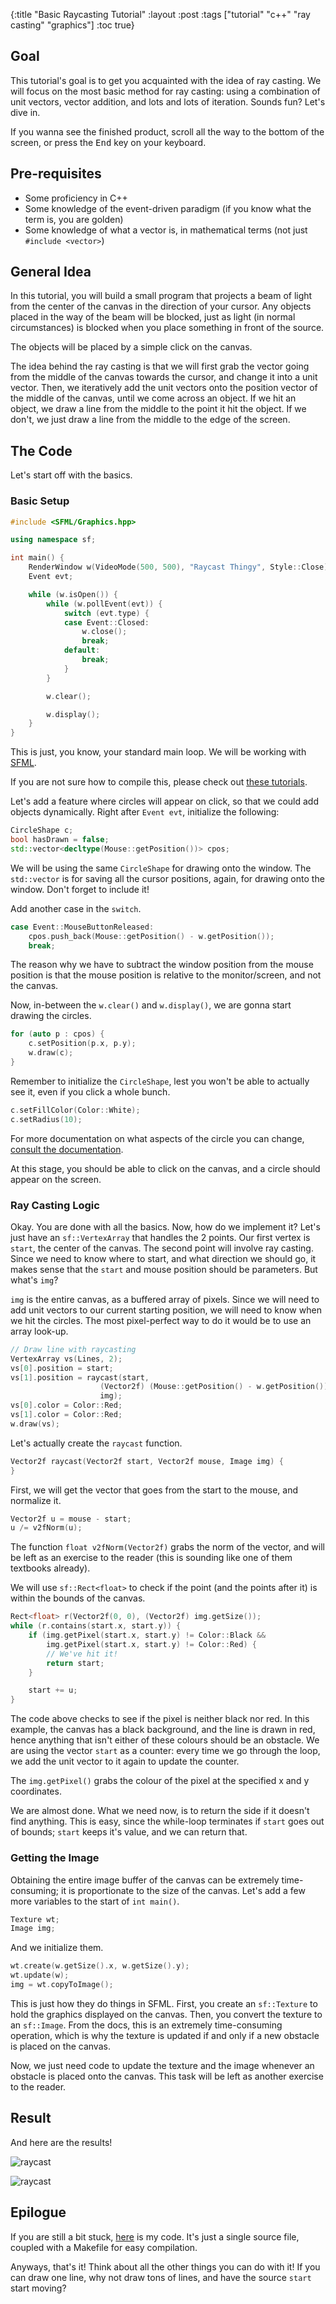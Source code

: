 {:title "Basic Raycasting Tutorial"
 :layout :post
 :tags  ["tutorial" "c++" "ray casting" "graphics"]
 :toc true}

## Goal

This tutorial's goal is to get you acquainted with the idea of ray casting. We
will focus on the most basic method for ray casting: using a combination of unit
vectors, vector addition, and lots and lots of iteration. Sounds fun? Let's dive
in.

If you wanna see the finished product, scroll all the way to the bottom of the
screen, or press the <kbd>End</kbd> key on your keyboard.

## Pre-requisites

- Some proficiency in C++
- Some knowledge of the event-driven paradigm (if you know what the term is, you
  are golden)
- Some knowledge of what a vector is, in mathematical terms
  (not just `#include <vector>`)

## General Idea

In this tutorial, you will build a small program that projects a beam of light
from the center of the canvas in the direction of your cursor. Any objects
placed in the way of the beam will be blocked, just as light (in normal
circumstances) is blocked when you place something in front of the source.

The objects will be placed by a simple click on the canvas.

The idea behind the ray casting is that we will first grab the vector going from
the middle of the canvas towards the cursor, and change it into a unit vector.
Then, we iteratively add the unit vectors onto the position vector of the middle
of the canvas, until we come across an object. If we hit an object, we draw a
line from the middle to the point it hit the object. If we don't, we just draw a
line from the middle to the edge of the screen.

## The Code

Let's start off with the basics.

### Basic Setup

``` cpp
#include <SFML/Graphics.hpp>

using namespace sf;

int main() {
    RenderWindow w(VideoMode(500, 500), "Raycast Thingy", Style::Close);
    Event evt;

    while (w.isOpen()) {
        while (w.pollEvent(evt)) {
            switch (evt.type) {
            case Event::Closed:
                w.close();
                break;
            default:
                break;
            }
        }

        w.clear();

        w.display();
    }
}
```

This is just, you know, your standard main loop. We will be working with
[SFML][sfml].

If you are not sure how to compile this, please check out [these
tutorials][thattut].

Let's add a feature where circles will appear on click, so that we could add
objects dynamically. Right after `Event evt`, initialize the following:

``` cpp
CircleShape c;
bool hasDrawn = false;
std::vector<decltype(Mouse::getPosition())> cpos;
```

We will be using the same `CircleShape` for drawing onto the window. The
`std::vector` is for saving all the cursor positions, again, for drawing onto
the window. Don't forget to include it!

Add another case in the `switch`.

``` cpp
case Event::MouseButtonReleased:
    cpos.push_back(Mouse::getPosition() - w.getPosition());
    break;
```

The reason why we have to subtract the window position from the mouse position
is that the mouse position is relative to the monitor/screen, and not the
canvas.

Now, in-between the `w.clear()` and `w.display()`, we are gonna start drawing
the circles.

``` cpp
for (auto p : cpos) {
    c.setPosition(p.x, p.y);
    w.draw(c);
}
```

Remember to initialize the `CircleShape`, lest you won't be able to actually see
it, even if you click a whole bunch.

``` cpp
c.setFillColor(Color::White);
c.setRadius(10);
```

For more documentation on what aspects of the circle you can change, [consult
the documentation][circledocs].

At this stage, you should be able to click on the canvas, and a circle should
appear on the screen.

### Ray Casting Logic

Okay. You are done with all the basics. Now, how do we implement it? Let's just
have an `sf::VertexArray` that handles the 2 points. Our first vertex is
`start`, the center of the canvas. The second point will involve ray casting.
Since we need to know where to start, and what direction we should go, it makes
sense that the `start` and mouse position should be parameters. But what's
`img`?

`img` is the entire canvas, as a buffered array of pixels. Since we will need to
add unit vectors to our current starting position, we will need to know when we
hit the circles. The most pixel-perfect way to do it would be to use an array
look-up.

``` cpp
// Draw line with raycasting
VertexArray vs(Lines, 2);
vs[0].position = start;
vs[1].position = raycast(start,
                    (Vector2f) (Mouse::getPosition() - w.getPosition()),
                    img);
vs[0].color = Color::Red;
vs[1].color = Color::Red;
w.draw(vs);
```

Let's actually create the `raycast` function.

``` cpp
Vector2f raycast(Vector2f start, Vector2f mouse, Image img) {
}
```

First, we will get the vector that goes from the start to the mouse, and
normalize it.

``` cpp
Vector2f u = mouse - start;
u /= v2fNorm(u);
```

The function `float v2fNorm(Vector2f)` grabs the norm of the vector, and will
be left as an exercise to the reader (this is sounding like one of them
textbooks already).

We will use `sf::Rect<float>` to check if the point (and the points after it)
is within the bounds of the canvas.

``` cpp
Rect<float> r(Vector2f(0, 0), (Vector2f) img.getSize());
while (r.contains(start.x, start.y)) {
    if (img.getPixel(start.x, start.y) != Color::Black &&
        img.getPixel(start.x, start.y) != Color::Red) {
        // We've hit it!
        return start;
    }

    start += u;
}
```

The code above checks to see if the pixel is neither black nor red. In this
example, the canvas has a black background, and the line is drawn in red, hence
anything that isn't either of these colours should be an obstacle. We are using
the vector `start` as a counter: every time we go through the loop, we add the
unit vector to it again to update the counter.

The `img.getPixel()` grabs the colour of the pixel at the specified x and y
coordinates.

We are almost done. What we need now, is to return the side if it doesn't find
anything. This is easy, since the while-loop terminates if `start` goes out of
bounds; `start` keeps it's value, and we can return that.

### Getting the Image

Obtaining the entire image buffer of the canvas can be extremely time-consuming;
it is proportionate to the size of the canvas. Let's add a few more variables
to the start of `int main()`.

``` cpp
Texture wt;
Image img;
```

And we initialize them.

``` cpp
wt.create(w.getSize().x, w.getSize().y);
wt.update(w);
img = wt.copyToImage();
```

This is just how they do things in SFML. First, you create an `sf::Texture` to
hold the graphics displayed on the canvas. Then, you convert the texture to an
`sf::Image`. From the docs, this is an extremely time-consuming operation, which
is why the texture is updated if and only if a new obstacle is placed on the
canvas.

Now, we just need code to update the texture and the image whenever an obstacle
is placed onto the canvas. This task will be left as another exercise to the
reader.

## Result

And here are the results!

![raycast][r01]

![raycast][r02]

## Epilogue

If you are still a bit stuck, [here][code] is my code. It's just a single source
file, coupled with a Makefile for easy compilation.

Anyways, that's it! Think about all the other things you can do with it! If you
can draw one line, why not draw tons of lines, and have the source `start` start
moving?

[sfml]: https://www.sfml-dev.org/
[thattut]: https://www.sfml-dev.org/tutorials/2.4/
[circledocs]: https://www.sfml-dev.org/documentation/2.4.2/classsf_1_1CircleShape.php
[r01]: /res/images/raycasting-1.png
[r02]: /res/images/raycasting-2.png
[code]: https://github.com/cheukyin699/raycasting-tutorial1
